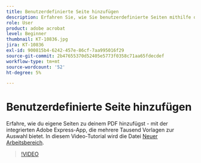 ```yaml
---
title: Benutzerdefinierte Seite hinzufügen
description: Erfahren Sie, wie Sie benutzerdefinierte Seiten mithilfe der integrierten Adobe Express-Applikation zu Ihrem PDF hinzufügen
role: User
product: adobe acrobat
level: Beginner
thumbnail: KT-10836.jpg
jira: KT-10836
exl-id: 900815b4-6242-457e-86cf-7aa995016f29
source-git-commit: 2b47655370d52405e5773f0358c71aa65fdecdef
workflow-type: tm+mt
source-wordcount: '52'
ht-degree: 5%

---
```


# Benutzerdefinierte Seite hinzufügen

Erfahre, wie du eigene Seiten zu deinem PDF hinzufügst - mit der integrierten Adobe Express-App, die mehrere Tausend Vorlagen zur Auswahl bietet. In diesem Video-Tutorial wird die Datei [Neuer Arbeitsbereich](new-workspace.md).

>[!VIDEO](https://video.tv.adobe.com/v/347331?quality=12&learn=on&hidetitle=true)
